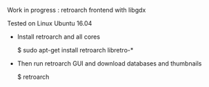 
Work in progress : retroarch frontend with libgdx

Tested on Linux Ubuntu 16.04

* Install retroarch and all cores

	$ sudo apt-get install retroarch libretro-*

* Then run retroarch GUI and download databases and thumbnails

	$ retroarch
